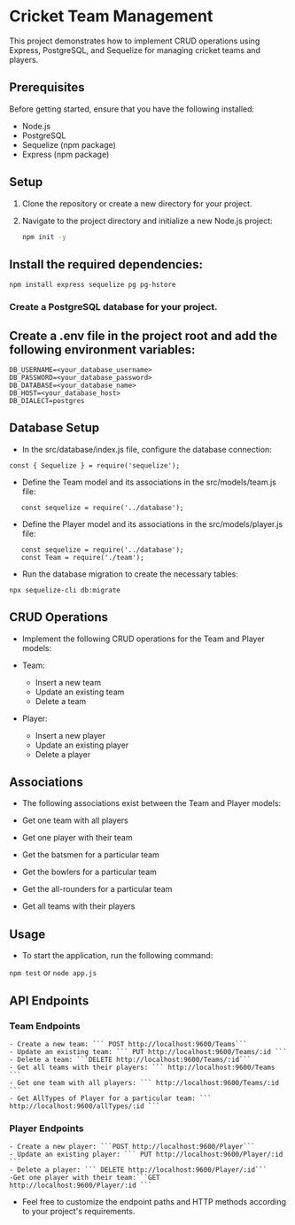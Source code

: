 # Cricket Team Management

This project demonstrates how to implement CRUD operations using Express, PostgreSQL, and Sequelize for managing cricket teams and players.

## Prerequisites

Before getting started, ensure that you have the following installed:

- Node.js
- PostgreSQL
- Sequelize (npm package)
- Express (npm package)

## Setup

1. Clone the repository or create a new directory for your project.
2. Navigate to the project directory and initialize a new Node.js project:

   ```bash
   npm init -y

## Install the required dependencies:

``` npm install express sequelize pg pg-hstore ```


### Create a PostgreSQL database for your project.

## Create a .env file in the project root and add the following environment variables:

```
DB_USERNAME=<your_database_username>
DB_PASSWORD=<your_database_password>
DB_DATABASE=<your_database_name>
DB_HOST=<your_database_host>
DB_DIALECT=postgres

```

## Database Setup

- In the src/database/index.js file, configure the database connection:

```const { Sequelize } = require('sequelize');```

- Define the Team model and its associations in the src/models/team.js file:

```const { DataTypes } = require('sequelize');
   const sequelize = require('../database'); 
```

- Define the Player model and its associations in the src/models/player.js file:

```const { DataTypes } = require('sequelize');
   const sequelize = require('../database');
   const Team = require('./team');
```

- Run the database migration to create the necessary tables:

```npx sequelize-cli db:migrate```


## CRUD Operations

- Implement the following CRUD operations for the Team and Player models:

- Team:
    - Insert a new team
    - Update an existing team
    - Delete a team

- Player:
    - Insert a new player
    - Update an existing player
    - Delete a player


## Associations
- The following associations exist between the Team and Player models:

- Get one team with all players
- Get one player with their team
- Get the batsmen for a particular team
- Get the bowlers for a particular team
- Get the all-rounders for a particular team
- Get all teams with their players

## Usage

- To start the application, run the following command:

``` npm test ```
       or
``` node app.js ```

##  API Endpoints

  ### Team Endpoints

    - Create a new team: ``` POST http://localhost:9600/Teams```
    - Update an existing team: ``` PUT http://localhost:9600/Teams/:id ```
    - Delete a team: ```DELETE http://localhost:9600/Teams/:id```
    - Get all teams with their players: ``` http://localhost:9600/Teams ```
    - Get one team with all players: ``` http://localhost:9600/Teams/:id ```
    - Get AllTypes of Player for a particular team: ```  http://localhost:9600/allTypes/:id ```


  ### Player Endpoints
    
    - Create a new player: ```POST http://localhost:9600/Player```
    - Update an existing player: ``` PUT http://localhost:9600/Player/:id ```
    - Delete a player: ``` DELETE http://localhost:9600/Player/:id```
    -Get one player with their team:```GET http://localhost:9600/Player/:id ```

- Feel free to customize the endpoint paths and HTTP methods according to your project's requirements.